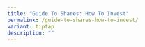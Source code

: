 ```yaml
---
title: "Guide To Shares: How To Invest"
permalink: /guide-to-shares-how-to-invest/
variant: tiptap
description: ""
---
```

